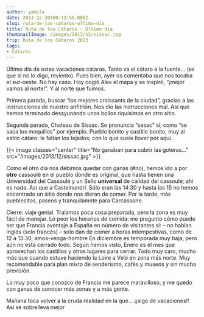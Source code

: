 ```yaml
---
author: yamila
date: 2013-12-30T00:33:55.000Z
slug: ruta-de-los-cataros-ultimo-dia
title: Ruta de los Cátaros - Último día
thumbnailImage: /images/2013/12/sissac.jpg
trip: Ruta de los Cátaros 2013
tags:
- Cátaros
---
```


Último día de estas vacaciones cátaras. Tanto va el cátaro a la fuente… (es que si no lo digo, reviento). Pues bien, ayer os comentaba que nos tocaba el sur-oeste. No hay caso. Hoy cogió Alex el mapa y se inspiró, “¡mejor vamos al norte!”. Y al norte que fuimos.

Primera parada, buscar “los mejores croissants de la ciudad”, gracias a las instrucciones de nuestro anfitrión. Nos dio las instrucciones mal. Así que hemos terminado desayunando unos bollos riquísimos en otro sitio.

Segunda parada, Chateau de Sissac. Se pronuncia “sesac” sí, como “se saca los moquillos” por ejemplo. Pueblo bonito y castillo bonito, muy al estilo cátaro: le faltan los tejados; con lo que suele llover por aquí.

{{< image classes="center" title="No ganaban para cubrir las goteras..." src="/images/2013/12/sissac.jpg" >}}

Como el otro día nos debimos quedar con ganas (#no), hemos ido a por **otro** cassoulé en el pueblo donde es original, que hasta tienen una Universidad del Cassoulé y un Sello **universal** de calidad del cassoulé; ahí es nada. Así que a Castelnundrí. Sólo eran las 14:30 y hasta las 15 no hemos encontrado un sitio donde nos dieran de comer. Por la tarde, más pueblecitos, paseos y tranquilamnte para Carcassone.

Cierre: viaje genial. Traíamos poca cosa preparada, pero la zona es muy fácil de manejar. Lo peor los horarios de comida: me pregunto cómo puede ser que Francia aventaje a España en número de visitantes si:
 – no hablan inglés (solo francés)
 – solo dan de comer a horas intempestivas, como de 12 a 13:30, amos-venga-hombre
 En diciembre es temporada muy baja, pero aún no está cerrado todo. Según hemos visto, Enero es el mes que aprovechan los castillos y otros lugares para cerrar.
 Todo muy caro, mucho más que cuando estuve haciendo la Loire a Veló en zona más norte. Muy recomendable para plan mixto de senderismo, cafés y museos y sin mucha previsión.

Lo muy poco que conozco de Francia me parece maravilloso, y me quedo con ganas de conocer más zonas y a más gente.

Mañana toca volver a la cruda realidad en la que… ¡¡sigo de vacaciones!! Así se sobrelleva mejor
